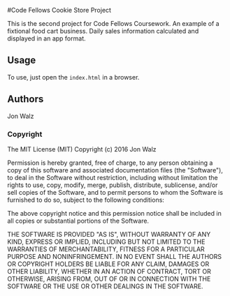 #Code Fellows Cookie Store Project

This is the second project for Code Fellows Coursework. An example of a fixtional food cart business.
Daily sales information calculated and displayed in an app format.

## Usage

To use, just open the `index.html` in a browser.

## Authors

Jon Walz

### Copyright

The MIT License (MIT)
Copyright (c) 2016 Jon Walz

Permission is hereby granted, free of charge, to any person obtaining a copy of this software and associated documentation files (the "Software"), to deal in the Software without restriction, including without limitation the rights to use, copy, modify, merge, publish, distribute, sublicense, and/or sell copies of the Software, and to permit persons to whom the Software is furnished to do so, subject to the following conditions:

The above copyright notice and this permission notice shall be included in all copies or substantial portions of the Software.

THE SOFTWARE IS PROVIDED "AS IS", WITHOUT WARRANTY OF ANY KIND, EXPRESS OR IMPLIED, INCLUDING BUT NOT LIMITED TO THE WARRANTIES OF MERCHANTABILITY, FITNESS FOR A PARTICULAR PURPOSE AND NONINFRINGEMENT. IN NO EVENT SHALL THE AUTHORS OR COPYRIGHT HOLDERS BE LIABLE FOR ANY CLAIM, DAMAGES OR OTHER LIABILITY, WHETHER IN AN ACTION OF CONTRACT, TORT OR OTHERWISE, ARISING FROM, OUT OF OR IN CONNECTION WITH THE SOFTWARE OR THE USE OR OTHER DEALINGS IN THE SOFTWARE.

